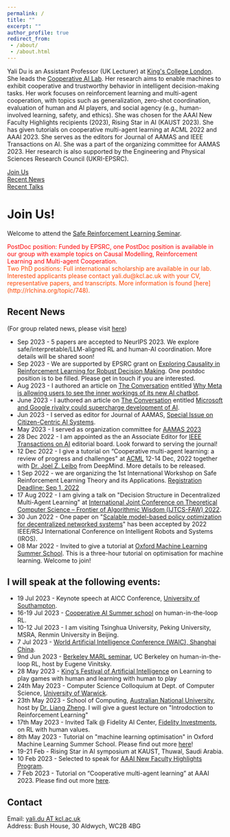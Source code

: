 ```yaml
---
permalink: /
title: ""
excerpt: ""
author_profile: true
redirect_from:
 - /about/
 - /about.html
---
```




Yali Du is an Assistant Professor (UK Lecturer) at [King's College London](https://www.kcl.ac.uk/). She leads the [Cooperative AI Lab](https://coopai.kcl.ac.uk/).
Her research aims to enable machines to exhibit cooperative and trustworthy behavior in intelligent decision-making tasks. 
Her work focuses on reinforcement learning and multi-agent cooperation, with topics such as generalization, zero-shot coordination, evaluation of human and AI players, and social agency (e.g., human-involved learning, safety, and ethics). She was chosen for the AAAI New Faculty Highlights recipients (2023), Rising Star in AI (KAUST 2023). She has given tutorials on cooperative multi-agent learning at ACML 2022 and AAAI 2023. 
She serves as the editors for Journal of AAMAS and IEEE Transactions on AI. She was a part of the organizing committee for AAMAS 2023. Her research is also supported by the Engineering and Physical Sciences Research Council (UKRI-EPSRC).


[Join Us](#join-us)\
[Recent News](#recent-news)\
[Recent Talks](#I-will-speak-at-the-following-events)

# Join Us!
Welcome to attend the [Safe Reinforcement Learning Seminar](https://sites.google.com/view/saferl-seminar/home).

<span style="color:red">
PostDoc position: Funded by EPSRC, one PostDoc position is available in our group with example topics on Causal Modelling, Reinforcement Learning and Multi-agent Cooperation. 
</span> <br>

<span style="color:orangered">
Two PhD positions: Full international scholarship are available in our lab. <br>
Interested applicants please contact yali.du@kcl.ac.uk with your CV, representative papers, and transcripts. More information is found [here](http://rlchina.org/topic/748).
</span>


## Recent News
(For group related news, please visit [here](https://coopai.kcl.ac.uk/allnews.html))

* Sep 2023 - 5 papers are accepted to NeurIPS 2023. We explore safe/interpretable/LLM-aligned RL and human-AI coordination. More details will be shared soon!
* Sep 2023 - We are supported by EPSRC grant on [ Exploring Causality in Reinforcement Learning for Robust Decision Making](). One postdoc position is to be filled. Please get in touch if you are interested.
* Aug 2023 - I authored an article on [The Conversation]() entitled [Why Meta is allowing users to see the inner workings of its new AI chatbot](https://theconversation.com/why-meta-is-allowing-users-to-see-the-inner-workings-of-its-new-ai-chatbot-210079).
* June 2023 - I authored an article on [The Conversation]() entitled [Microsoft and Google rivalry could supercharge development of AI](https://theconversation.com/microsoft-and-google-rivalry-could-supercharge-development-of-ai-206419).
* Jun 2023 - I served as editor for Journal of AAMAS, [Special Issue on Citizen-Centric AI Systems](https://link.springer.com/collections/fjfgjaafef).
* May 2023 - I served as organization committee for [AAMAS 2023](https://aamas2023.soton.ac.uk/)
* 28 Dec 2022 - I am appointed as the an Associate Editor for [IEEE Transactions on AI](https://cis.ieee.org/publications/ieee-transactions-on-artificial-intelligence) editorial board. Look forward to serving the journal! 
* 12 Dec 2022 - I give a tutorial on “Cooperative multi-agent learning: a review of progress and challenges" at [ACML](https://www.acml-conf.org/2022/cfp.html) 12-14 Dec, 2022 together with [Dr. Joel Z. Leibo](http://www.jzleibo.com/) from DeepMind. More details to be released.
* 1 Sep 2022 - we are organizing the 1st International Workshop on Safe Reinforcement
Learning Theory and its Applications. [Registration Deadline: Sep 1, 2022](http://saferl.online/2022/)
* 17 Aug 2022 - I am giving a talk on "Decision Structure in Decentralized Multi-Agent Learning" at [International Joint Conference on Theoretical Computer Science – Frontier of Algorithmic Wisdom (IJTCS-FAW) 2022](https://conference.cs.cityu.edu.hk/ijtcs2022/).
* 30 Jun 2022 - One paper on "[Scalable model-based policy optimization for decentralized networked systems](https://github.com/PKU-MARL/Model-Based-MARL)" has been accepted by  2022 IEEE/RSJ International Conference on Intelligent Robots and Systems (IROS).
* 08 Mar 2022 - Invited to give a tutorial at [Oxford Machine Learning Summer School](https://www.oxfordml.school/). This is a three-hour tutorial on optimisation for machine learning. Welcome to join!

## I will speak at the following events:
* 19 Jul 2023 - Keynote speech at AICC Conference, [University of Southampton](https://www.southampton.ac.uk/research/groups/agents-interaction-complexity).
* 16-19 Jul 2023 - [Cooperative AI Summer school](https://www.cooperativeai.com/summer-school/2023) on human-in-the-loop RL.
* 10-12 Jul 2023 - I am visiting Tsinghua University,  Peking University, MSRA, Renmin University in Beijing.
* 7 Jul 2023 -  [World Artificial Intelligence Conference (WAIC), Shanghai China](https://www.worldaic.com.cn/).
* 9nd Jun 2023 - [Berkeley MARL seminar](https://sites.google.com/view/berkeleymarl/home), UC Berkeley on human-in-the-loop RL, host by Eugene Vinitsky.
* 28 May 2023 - [King's Festival of Artificial Intelligence](https://www.kcl.ac.uk/events/next-level-ai-future-of-games) on Learning to play games with human and learning with human to play
* 24th May 2023 - Computer Science Colloquium at  Dept. of Computer Science, [University of Warwick](https://warwick.ac.uk/fac/sci/dcs/events/colloquia/).
* 23th May 2023 - School of Computing, [Australian National University](https://comp.anu.edu.au/), host by [Dr. Liang Zheng](http://zheng-lab.cecs.anu.edu.au/). I will give a guest lecture on "Introdoction to Reinforcement Learning" 
* 17th May 2023 - Invited Talk @ Fidelity AI Center, [Fidelity Investments](https://labs.fidelity.com/), on RL with human values.
* 8th May 2023 - Tutorial on "machine learning optimisation" in Oxford Machine Learning Summer School. Please find out more [here](https://www.oxfordml.school/)!
* 19-21 Feb - Rising Star in AI symposium at KAUST, Thuwal, Saudi Arabia.
* 10 Feb 2023 - Selected to speak for [AAAI New Faculty Highlights Program](https://aaai.org/Conferences/AAAI-23/new-faculty-highlights-cfp/).
* 7 Feb 2023 -  Tutorial on “Cooperative multi-agent learning” at AAAI 2023. Please find out more [here](https://sites.google.com/view/multi-agent-tutorial/home).


## Contact
Email:  [yali.du AT kcl.ac.uk](mailto:yali.du@kcl.ac.uk)  <br>
Address: Bush House, 30 Aldwych, WC2B 4BG


<!--


* 1 x Postdoc on Causal Reinforcement Learning
    * Co-supervised with Dr. Biwei Huang from UCSD.
    * Multiple research visits between KCL and UCSD are planned .
    * Expected start date is at the end of 2023 or as soon as possible thereafter. 
* 2 x PhD on Reinforcement Learning and Multi-agent Cooperation
    * Full international scholarship ( tuition fees + a stipend of £1720 per month for 2023/24, with annual increase)
    * Expected starting date is in Fall 2023 or Spring 2024. However,  you can start in February, June, and October throughout the year, or anytime as early as possible.
* Other scholarships
    * K-CSC joint PhD programme, with a deadline around January every year. Next one is expected to be open from Oct 2023 - Jan 2024. 
    
My research interest lies in  reinforcement learning and multi-agent cooperation with topics including Multi-Agent Cooperation and Coordination, Reinforcement Learning and Generalisation, Evaluation of Human and AI players, Applications in Game AI, Data Science.
* 21 Jan 2022 - Our paper on [offline goal-conditioned reinforcement learning](https://openreview.net/pdf?id=KJztlfGPdwW) has been accepted by [ICLR 2022](https://openreview.net/pdf?id=KJztlfGPdwW).
* 10 Dec 2022 - One paper got accepted by [AAMAS 2022](https://arxiv.org/abs/2201.06257). We propose to coordinate agents' behaviors based on directed acyclic graphs (DAGs).   
* 10 Nov 2021 - Invited to serve as Session Chair for [Reinforcement Learning](http://acml-conf.org/2021/conference/parallel-sessions/4b/) in  [Asian Conference on Machine Learning 2021](http://acml-conf.org/2021/)
* 16 Aug 2021 - Invited talk on RLChina summer school, [check schedule](https://mp.weixin.qq.com/s/Paru8_A2dxavNbO8v7OOFQ).
* 07 Aug 2021 - Invited to serve as Senior PC for [AAAI 2022]().
* 10 Jul 2021 - Our paper on Reinforcement Learning for Vehicle Routing has been accepted by [IEEE Transactions on Cybernetics](https://ieeexplore.ieee.org/abstract/document/9478307).
* 08 May 2021 - Two papers on multi-agent evaluation by alpha-rank and solving general sum stochastic games are accepted by [ICML 2021]().
* 29 Apr 2021 - Our paper on reinforcement learning for causal discovery has been accepted by [IJCAI-21](https://ijcai-21.org).
* 16 Jan 2021 - Our paper on reinforcement learning for multi-aspect recommendation has been accepted by [The Web Conference](https://www2021.thewebconf.org/).
* 18 Dec 2020 - One paper on learning correlated communication topology for MARL has been accepted by [AAMAS 2021](https://aamas2021.soton.ac.uk/) (~~London~~ Online) as oral presentation.
* 09 Dec 2020 - Invited to serve as the reviewer for ICML 2021.
* 26 Sep 2020 - One paper on RL for text-based games is accepted by NeurIPS 2020.
* 17 Aug 2020 - Invited to serve as the PC for AAAI 2020.
* 4 Apr 2020 - Invited talk at Youth Forum in [Center on Frontiers of Computing](https://cfcs.pku.edu.cn/english/), Peking University.
 [Details can be found here](https://cfcs.pku.edu.cn/announcement/invited_talks/236653.htm).
* Mar 2020 - Invited to serve as the Reviewer for NeurIPS and IROS 2020.
* Dec 2019 - Invited to serve as the PC of IJCAI, ICML 2020.

[Newton International Fellowships](https://royalsociety.org/grants-schemes-awards/grants/newton-international/)
 is available for application now! The fellowship lasts for three years.
Feel free to contact me if you are interested! 
The application deadline is March 28th, 2023. 
More details can be  found [here](https://royalsociety.org/grants-schemes-awards/grants/newton-international/)


<span style="color:orangered">
KC Wong PostDoc Fellowship available here at King's College London with a duration of one year. 
Feel free to contact me if you are interested! 
The application deadline is February 10th, 2023. 
Details to application is found [here](https://docs.google.com/document/d/1Z5-Ru52ajWuWtwDfBrDxJPGMcyUHHbMMfr7-59hSjr4/edit?usp=sharing)
</span>



, hosted by [Prof. Long Tran-Thanh
](https://warwick.ac.uk/fac/sci/dcs/people/long_tran-thanh/) and [Prof. Yu Guan](https://warwick.ac.uk/fac/sci/dcs/people/yu_guan/)



* I am actively looking for [PhD students](opening.md) and [postdocs](opening.md) to work with me. Check [Openings](opening.md) for funding opportunities and topics of interest. Please drop me an email with your CV and interest.
* I am happy to host undergraduate / graduate visitors and supervise summer research projects. Please drop me an email with your CV and interest.


<span style="color:red">

* I am looking for PhD starting from Fall 2023. Funding available! Check the project information here: [STAI CDT](https://safeandtrustedai.org/project/safe-reinforcement-learning-from-human-feedback/)
 
* PostDoc position 
</span>


* 23 Nov 2022 - Welcome [Dr. Tingting Yuan](https://sites.google.com/view/tyuan) from University of Göttingen, Germany to visit our group. Her visit is supported by Alexander von Humboldt Foundation	 

machine learning and reinforcement learning, especially in the topics of multi-agent learning, policy evaluation, social agents, and applications to Game AI and data science.

# Prior to joining King's, I was a postdoc researcher at Centre for AI, [University College London](https://www.ucl.ac.uk/ai-centre/).

Email:  [yali.dux AT gmail.com](mailto:yali.dux@gmail.com)  <br>

* For [Master's]() and [undergrad’s project]() at [King’s](), please contact me before putting me forward as the supervisor.

<span style="color:red">
Oxford Machine Learning Summer School is looking for attendants. Apply [here](https://www.oxfordml.school/).
</span>

* I am happy to host (remote) undergraduate / graduate visitors. Please feel free to send me an email with your CV.

## Contact
Email:  [yali.dux(at)gmail.com](mailto:yali.dux@gmail.com)  <br>
Address: Bush House, 30 Aldwych, WC2B 4BG

Email: [yali.dux@gmail.com](mailto:yali.dux@gmail.com)
Email: [yali.du86@gmail.com](mailto:yali.du86@gmail.com)

* 7 Apr 2020 - Invited talk at [Department of Computer Science](http://www.bris.ac.uk/engineering/departments/computerscience/), University of Bristol
She is also fortunate to have worked with [Prof. Tong Zhang](http://tongzhang-ml.org/), [Dr. Lei Han](https://leihan.org/) and [Dr. Ji Liu](http://jiliu-ml.org/).  




## Preprints
* [Signal Instructed Coordination in Cooperative Multi-agent Reinforcement Learning]() <br>
Liheng Chen, Hongyi Guo, **Yali Du**, Fei Fang, Haifeng Zhang, Yaoming Zhu, Ming Zhou, Weinan Zhang, Qing Wang, Yong Yu<br>
<i> arXiv:1909.04224, 2019 </i> <br>
[PDF](https://arxiv.org/abs/1909.04224)


Hiring PhDs:
<p align="center">
 <img src="https://yalidu.github.io/images/ydu.png?raw=true" alt="Photo" style="width: 450px;"/>
</p>

Multiple positions are available now in our group: PhD/M.S./Visiting Students.
We also support students/visitors with scholarships and grants, such as [CSC](https://www.kcl.ac.uk/study/funding/kings-china-scholarship-council-phd-scholarship-programme-k-csc).

I am currently a Lecturer (Assistant Professor) in Artificial Intelligence at [King's College London](https://www.kcl.ac.uk/).

machine learning/
multi-agent cooperation/coordination, policy generalization/evaluation, social aspects of learning agents (e.g. explainability, ethics, fairness),and industrial applications.
# About Me

Applying or enquiry with your CV, transcripts, and any materials that you think are relevant to: yali.du(at)kcl.ac.uk
I am currently an Assistant Professor (UK Lecturer) at [King's College London](https://www.kcl.ac.uk/).
I lead the [Cooperative AI Lab](https://coopai.kcl.ac.uk/).
My research interests lie in reinforcement learning and multi-agent cooperation, with a focus on topics such as generalization, zero-shot coordination, evaluation of human and AI players, and social agency (e.g., human-involved learning, safety, and ethics), among others.
-->


